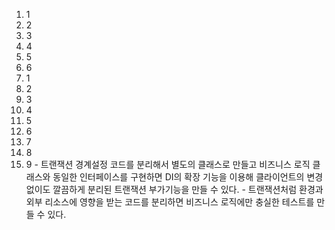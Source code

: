 
1. 1
2. 2
3. 3
4. 4
5. 5
6. 6
  1. 1
  2. 2
  3. 3
  4. 4
  5. 5
  6. 6
  7. 7
  8. 8
  9. 9
    - 트랜잭션 경계설정 코드를 분리해서 별도의 클래스로 만들고 비즈니스 로직 클래스와 동일한 인터페이스를 구현하면 DI의 확장 기능을 이용해 클라이언트의 변경 없이도 깔끔하게 분리된 트랜잭션 부가기능을 만들 수 있다.
    - 트랜잭션처럼 환경과 외부 리소스에 영향을 받는 코드를 분리하면 비즈니스 로직에만 충실한 테스트를 만들 수 있다.
